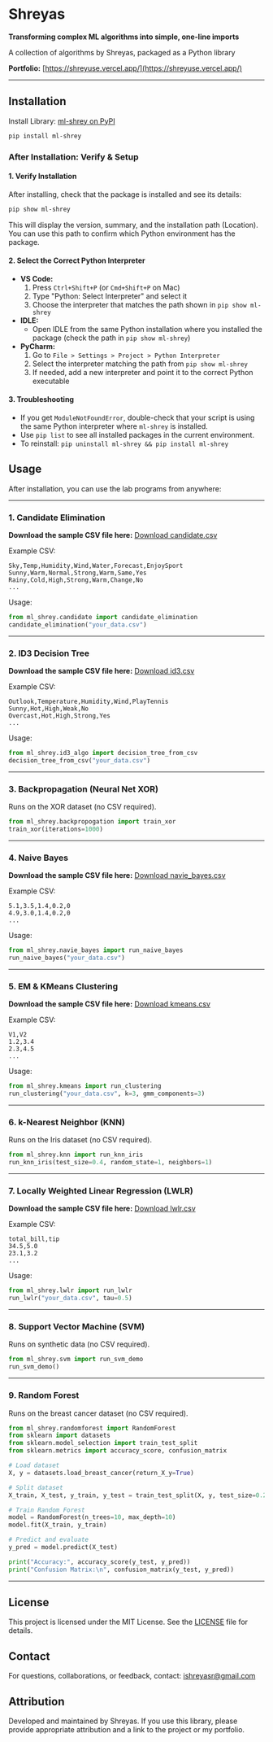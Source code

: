 # Shreyas

**Transforming complex ML algorithms into simple, one-line imports**

A collection of algorithms by Shreyas, packaged as a Python library

**Portfolio:** [https://shreyuse.vercel.app/](https://shreyuse.vercel.app/)

---

## Installation

Install Library: [ml-shrey on PyPI](https://pypi.org/project/ml-shrey/)
```bash
pip install ml-shrey
```

### After Installation: Verify & Setup

#### 1. Verify Installation
After installing, check that the package is installed and see its details:
```bash
pip show ml-shrey
```
This will display the version, summary, and the installation path (Location). You can use this path to confirm which Python environment has the package.

#### 2. Select the Correct Python Interpreter
- **VS Code:**
  1. Press `Ctrl+Shift+P` (or `Cmd+Shift+P` on Mac)
  2. Type "Python: Select Interpreter" and select it
  3. Choose the interpreter that matches the path shown in `pip show ml-shrey`
- **IDLE:**
  - Open IDLE from the same Python installation where you installed the package (check the path in `pip show ml-shrey`)
- **PyCharm:**
  1. Go to `File > Settings > Project > Python Interpreter`
  2. Select the interpreter matching the path from `pip show ml-shrey`
  3. If needed, add a new interpreter and point it to the correct Python executable

#### 3. Troubleshooting
- If you get `ModuleNotFoundError`, double-check that your script is using the same Python interpreter where `ml-shrey` is installed.
- Use `pip list` to see all installed packages in the current environment.
- To reinstall: `pip uninstall ml-shrey && pip install ml-shrey`

## Usage

After installation, you can use the lab programs from anywhere:

---

### 1. Candidate Elimination
**Download the sample CSV file here:** [Download candidate.csv](https://drive.google.com/file/d/17pcKltrDMxarDD-aRLfdV-i6QqW8TM9T/view?usp=sharing)

Example CSV:
```
Sky,Temp,Humidity,Wind,Water,Forecast,EnjoySport
Sunny,Warm,Normal,Strong,Warm,Same,Yes
Rainy,Cold,High,Strong,Warm,Change,No
...
```
Usage:
```python
from ml_shrey.candidate import candidate_elimination
candidate_elimination("your_data.csv")
```

---

### 2. ID3 Decision Tree
**Download the sample CSV file here:** [Download id3.csv](https://drive.google.com/file/d/1DrMaDPUcOMPjtqy7QeSBlCmuOYlHMVl0/view?usp=sharing)

Example CSV:
```
Outlook,Temperature,Humidity,Wind,PlayTennis
Sunny,Hot,High,Weak,No
Overcast,Hot,High,Strong,Yes
...
```
Usage:
```python
from ml_shrey.id3_algo import decision_tree_from_csv
decision_tree_from_csv("your_data.csv")
```

---

### 3. Backpropagation (Neural Net XOR)
Runs on the XOR dataset (no CSV required).
```python
from ml_shrey.backpropogation import train_xor
train_xor(iterations=1000)
```

---

### 4. Naive Bayes
**Download the sample CSV file here:** [Download navie_bayes.csv](https://drive.google.com/file/d/1iUWVu_Pn2DfqQJ0mO9VwsI6JTILp6Qpi/view?usp=sharing)

Example CSV:
```
5.1,3.5,1.4,0.2,0
4.9,3.0,1.4,0.2,0
...
```
Usage:
```python
from ml_shrey.navie_bayes import run_naive_bayes
run_naive_bayes("your_data.csv")
```

---

### 5. EM & KMeans Clustering
**Download the sample CSV file here:** [Download kmeans.csv](https://drive.google.com/file/d/17i1HeUzUGQGoIwSA9yvHu7L6rNWTsyfV/view?usp=sharing)

Example CSV:
```
V1,V2
1.2,3.4
2.3,4.5
...
```
Usage:
```python
from ml_shrey.kmeans import run_clustering
run_clustering("your_data.csv", k=3, gmm_components=3)
```

---

### 6. k-Nearest Neighbor (KNN)
Runs on the Iris dataset (no CSV required).
```python
from ml_shrey.knn import run_knn_iris
run_knn_iris(test_size=0.4, random_state=1, neighbors=1)
```

---

### 7. Locally Weighted Linear Regression (LWLR)
**Download the sample CSV file here:** [Download lwlr.csv](https://drive.google.com/file/d/12lhuA1inDnukW0bBfLC31ZYAA1mNgd4-/view?usp=sharing)

Example CSV:
```
total_bill,tip
34.5,5.0
23.1,3.2
...
```
Usage:
```python
from ml_shrey.lwlr import run_lwlr
run_lwlr("your_data.csv", tau=0.5)
```

---

### 8. Support Vector Machine (SVM)
Runs on synthetic data (no CSV required).
```python
from ml_shrey.svm import run_svm_demo
run_svm_demo()
```

---

### 9. Random Forest
Runs on the breast cancer dataset (no CSV required).
```python
from ml_shrey.randomforest import RandomForest
from sklearn import datasets
from sklearn.model_selection import train_test_split
from sklearn.metrics import accuracy_score, confusion_matrix

# Load dataset
X, y = datasets.load_breast_cancer(return_X_y=True)

# Split dataset
X_train, X_test, y_train, y_test = train_test_split(X, y, test_size=0.2, random_state=1)

# Train Random Forest
model = RandomForest(n_trees=10, max_depth=10)
model.fit(X_train, y_train)

# Predict and evaluate
y_pred = model.predict(X_test)

print("Accuracy:", accuracy_score(y_test, y_pred))
print("Confusion Matrix:\n", confusion_matrix(y_test, y_pred))
```

---

## License

This project is licensed under the MIT License. See the [LICENSE](./LICENSE) file for details.

## Contact

For questions, collaborations, or feedback, contact: [ishreyasr@gmail.com](mailto:ishreyasr@gmail.com)

## Attribution

Developed and maintained by Shreyas. If you use this library, please provide appropriate attribution and a link to the project or my portfolio.
